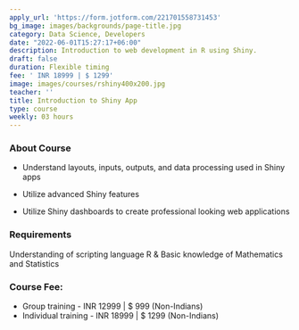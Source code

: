 ```yaml
---
apply_url: 'https://form.jotform.com/221701558731453'
bg_image: images/backgrounds/page-title.jpg
category: Data Science, Developers
date: "2022-06-01T15:27:17+06:00"
description: Introduction to web development in R using Shiny.
draft: false
duration: Flexible timing
fee: ' INR 18999 | $ 1299'
image: images/courses/rshiny400x200.jpg
teacher: ''
title: Introduction to Shiny App
type: course
weekly: 03 hours
---
```



### About Course

  -  Understand layouts, inputs, outputs, and data processing used in Shiny apps

  -  Utilize advanced Shiny features

  -  Utilize Shiny dashboards to create professional looking web applications


### Requirements

Understanding of scripting language R & Basic knowledge of Mathematics and Statistics

### Course Fee:

  -   Group training - INR 12999 | $ 999 (Non-Indians)
  -   Individual training - INR 18999 | $ 1299 (Non-Indians)



